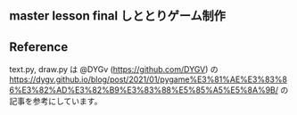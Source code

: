 ## master lesson final しととりゲーム制作

## Reference
text.py, draw.py は @DYGv (https://github.com/DYGV) の https://dygv.github.io/blog/post/2021/01/pygame%E3%81%AE%E3%83%86%E3%82%AD%E3%82%B9%E3%83%88%E5%85%A5%E5%8A%9B/ の記事を参考にしています。